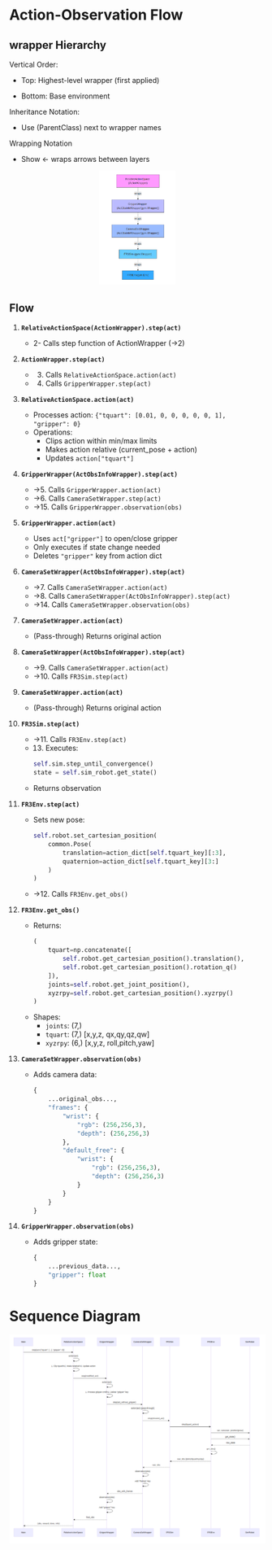 # Action-Observation Flow 

## wrapper Hierarchy 


Vertical Order:

- Top: Highest-level wrapper (first applied)

- Bottom: Base environment

Inheritance Notation:

- Use (ParentClass) next to wrapper names

Wrapping Notation

- Show ← wraps arrows between layers
<p align="center">
  <img src="images/class_hierarchy.png" width="150"/>
</p>

## Flow
1. **`RelativeActionSpace(ActionWrapper).step(act)`**
   
   -   2- Calls step function of ActionWrapper (→2)

2. **`ActionWrapper.step(act)`**
   - 3. Calls `RelativeActionSpace.action(act)`
   - 4. Calls `GripperWrapper.step(act)`

3. **`RelativeActionSpace.action(act)`**
   - Processes action: `{"tquart": [0.01, 0, 0, 0, 0, 0, 1], "gripper": 0}`
   - Operations:
     - Clips action within min/max limits
     - Makes action relative (current_pose + action)
     - Updates `action["tquart"]`

4. **`GripperWrapper(ActObsInfoWrapper).step(act)`**
   - →5. Calls `GripperWrapper.action(act)`
   - →6. Calls `CameraSetWrapper.step(act)`
   - →15. Calls `GripperWrapper.observation(obs)`

5. **`GripperWrapper.action(act)`**
   - Uses `act["gripper"]` to open/close gripper
   - Only executes if state change needed
   - Deletes `"gripper"` key from action dict

6. **`CameraSetWrapper(ActObsInfoWrapper).step(act)`**
   - →7. Calls `CameraSetWrapper.action(act)`
   - →8. Calls `CameraSetWrapper(ActObsInfoWrapper).step(act)`
   - →14. Calls `CameraSetWrapper.observation(obs)`

7. **`CameraSetWrapper.action(act)`**
   - (Pass-through) Returns original action

8. **`CameraSetWrapper(ActObsInfoWrapper).step(act)`**
   - →9. Calls `CameraSetWrapper.action(act)`
   - →10. Calls `FR3Sim.step(act)`

9. **`CameraSetWrapper.action(act)`**
   - (Pass-through) Returns original action

10. **`FR3Sim.step(act)`**
    - →11. Calls `FR3Env.step(act)`
    - 13. Executes:
      ```python
      self.sim.step_until_convergence()
      state = self.sim_robot.get_state()
      ```
    - Returns observation

11. **`FR3Env.step(act)`**
    - Sets new pose:
      ```python
      self.robot.set_cartesian_position(
          common.Pose(
              translation=action_dict[self.tquart_key][:3],
              quaternion=action_dict[self.tquart_key][3:]
          )
      )
      ```
    - →12. Calls `FR3Env.get_obs()`

12. **`FR3Env.get_obs()`**
    - Returns:
      ```python
      (
          tquart=np.concatenate([
              self.robot.get_cartesian_position().translation(),
              self.robot.get_cartesian_position().rotation_q()
          ]),
          joints=self.robot.get_joint_position(),
          xyzrpy=self.robot.get_cartesian_position().xyzrpy()
      )
      ```
    - Shapes:
      - `joints`: (7,)
      - `tquart`: (7,) [x,y,z, qx,qy,qz,qw]
      - `xyzrpy`: (6,) [x,y,z, roll,pitch,yaw]

14. **`CameraSetWrapper.observation(obs)`**
    - Adds camera data:
      ```python
      {
          ...original_obs...,
          "frames": {
              "wrist": {
                  "rgb": (256,256,3),
                  "depth": (256,256,3)
              },
              "default_free": {
                  "wrist": {
                      "rgb": (256,256,3),
                      "depth": (256,256,3)
                  }
              }
          }
      }
      ```

15. **`GripperWrapper.observation(obs)`**
    - Adds gripper state:
      ```python
      {
          ...previous_data...,
          "gripper": float
      }
      ```
# Sequence Diagram
![image](images/sequence_diagram.png)

